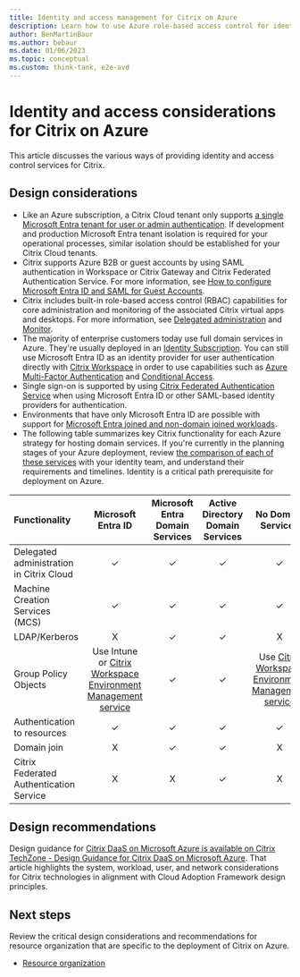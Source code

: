 ```yaml
---
title: Identity and access management for Citrix on Azure
description: Learn how to use Azure role-based access control for identity and access management in your Citrix virtual desktop infrastructure.
author: BenMartinBaur
ms.author: bebaur
ms.date: 01/06/2023
ms.topic: conceptual
ms.custom: think-tank, e2e-avd
---
```


# Identity and access considerations for Citrix on Azure

This article discusses the various ways of providing identity and access control services for Citrix.

## Design considerations

- Like an Azure subscription, a Citrix Cloud tenant only supports [a single Microsoft Entra tenant for user or admin authentication](https://docs.citrix.com/en-us/citrix-workspace/secure.html#azure-active-directory). If development and production Microsoft Entra tenant isolation is required for your operational processes, similar isolation should be established for your Citrix Cloud tenants.
- Citrix supports Azure B2B or guest accounts by using SAML authentication in Workspace or Citrix Gateway and Citrix Federated Authentication Service. For more information, see [How to configure Microsoft Entra ID and SAML for Guest Accounts](https://support.citrix.com/article/CTX312151/how-to-configure-azure-ad-and-saml-tech-preview-for-guest-accounts).
- Citrix includes built-in role-based access control (RBAC) capabilities for core administration and monitoring of the associated Citrix virtual apps and desktops. For more information, see [Delegated administration](https://docs.citrix.com/en-us/citrix-daas/manage-deployment/delegated-administration.html) and [Monitor](https://docs.citrix.com/en-us/citrix-daas/monitor.html).
- The majority of enterprise customers today use full domain services in Azure. They're usually deployed in an [Identity Subscription](../../../ready/landing-zone/index.md). You can still use Microsoft Entra ID as an identity provider for user authentication directly with [Citrix Workspace](https://docs.citrix.com/en-us/citrix-workspace/secure.html#azure-active-directory) in order to use capabilities such as [Azure Multi-Factor Authentication](/azure/active-directory/authentication/concept-mfa-howitworks) and [Conditional Access](/azure/active-directory/conditional-access/overview).
- Single sign-on is supported by using [Citrix Federated Authentication Service](https://docs.citrix.com/en-us/federated-authentication-service/current-release/deployment-architectures/azure-ad.html) when using Microsoft Entra ID or other SAML-based identity providers for authentication.
- Environments that have only Microsoft Entra ID are possible with support for [Microsoft Entra joined and non-domain joined workloads](https://docs.citrix.com/en-us/citrix-daas/install-configure/azure-joined-ndj-vda-configuration.html).
- The following table summarizes key Citrix functionality for each Azure strategy for hosting domain services. If you're currently in the planning stages of your Azure deployment, review [the comparison of each of these services](/azure/active-directory-domain-services/compare-identity-solutions) with your identity team, and understand their requirements and timelines. Identity is a critical path prerequisite for deployment on Azure.

| Functionality | Microsoft Entra ID | Microsoft Entra Domain Services | Active Directory Domain Services | No Domain Services |
|:----|:----:|:----:|:----:|:----:|
| Delegated administration in Citrix Cloud | ✓ | ✓ | ✓ | ✓ |
| Machine Creation Services (MCS) | ✓ | ✓ | ✓ | ✓ |
| LDAP/Kerberos | X | ✓ | ✓ | X |
| Group Policy Objects | Use Intune or [Citrix Workspace Environment Management service](https://docs.citrix.com/en-us/workspace-environment-management/service/manage-non-domain-joined-machines.html) | ✓ | ✓ | Use [Citrix Workspace Environment Management service](https://docs.citrix.com/en-us/workspace-environment-management/service/manage-non-domain-joined-machines.html) |
| Authentication to resources | ✓ | ✓ | ✓ | ✓ |
| Domain join | X | ✓ | ✓ | X |
| Citrix Federated Authentication Service | X | X | ✓ | X |

## Design recommendations

Design guidance for [Citrix DaaS on Microsoft Azure is available on Citrix TechZone - Design Guidance for Citrix DaaS on Microsoft Azure](https://community.citrix.com/tech-zone/by-product/citrix-daas#_=_). That article highlights the system, workload, user, and network considerations for Citrix technologies in alignment with Cloud Adoption Framework design principles.

## Next steps

Review the critical design considerations and recommendations for resource organization that are specific to the deployment of Citrix on Azure.

- [Resource organization](citrix-resource-organization.md)
